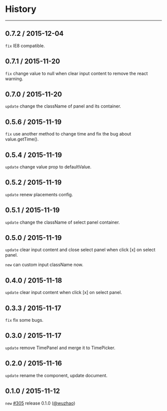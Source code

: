 # History

---

0.7.2 / 2015-12-04
------------------

`fix` IE8 compatible.

0.7.1 / 2015-11-20
------------------

`fix` change value to null when clear input content to remove the react warning.

0.7.0 / 2015-11-20
------------------

`update` change the className of panel and its container.

0.5.6 / 2015-11-19
------------------

`fix` use another method to change time and fix the bug about value.getTime().

0.5.4 / 2015-11-19
------------------

`update` change value prop to defaultValue.

0.5.2 / 2015-11-19
------------------

`update` renew placements config.

0.5.1 / 2015-11-19
------------------

`update` change the className of select panel container.

0.5.0 / 2015-11-19
------------------

`update` clear input content and close select panel when click [x] on select panel.

`new` can custom input className now.


0.4.0 / 2015-11-18
------------------

`update` clear input content when click [x] on select panel.

0.3.3 / 2015-11-17
------------------

`fix` fix some bugs.

0.3.0 / 2015-11-17
------------------

`update` remove TimePanel and merge it to TimePicker.

0.2.0 / 2015-11-16
------------------

`update` rename the component, update document.

0.1.0 / 2015-11-12
------------------

`new` [#305](https://github.com/ant-design/ant-design/issues/305#issuecomment-147027817) release 0.1.0 ([@wuzhao](https://github.com/wuzhao)\)
